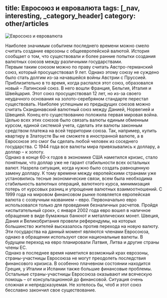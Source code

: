 title: Евросоюз и евровалюта
tags: [_nav, interesting, _category_header]
category: other/articles
---

![Евросоюз и евровалюта](/img/content/articles/article22.png)

Наиболее значимым событием последнего времени можно смело считать создание еврозоны с общеевропейской валютой. История сообщает о том, что существовали и более ранние попытки создания валютных союзов между различными государствами.<br>
Первым таким союзом можно по праву считать Австро-германский союз, который просуществовал 9 лет. Однако этому союзу не суждено было стать долгим из-за начавшейся войны Австрии с Пруссией. <br>Приблизительно в то время, когда распался этот союз, образовался новый – Латинский союз. В него вошли Франция, Бельгия, Италия и Швейцария. Этот союз просуществовал 12 лет, но из-за своего неудачного основания на золото-серебряном стандарте перестал существовать. Наиболее успешным из предыдущих союзов можно считать Скандинавский валютный союз между Данией, Норвегией и Швецией. Конец его существованию положила первая мировая война. Целью всех этих союзов было связать валюты единым обменным курсом, единой системой учета, сделать эти валюты законным средством платежа на всей территории союза. Так, например, купить квартиру в Златоусте Вы не сможете в иностранной валюте, а в Евросоюзе это смог бы сделать любой человек из соседнего государства. С 1944 года все валюты мира привязывались к доллару, а доллар – к золоту. <br>
Однако в конце 60-х годов в экономике США наметился кризис, стало понятным, что доллар уже не гарант стабильности всех остальных валют. Назрела ситуация, когда нужно было создать равноценную замену доллару. К тому времени между европейскими странами уже установились тесные экономические связи, всем была необходима стабильность валютных операций, валютного курса, минимизация потерь от курсовых разниц и упрощение валютных взаимоотношений. С 1999 года на мировом финансовом рынке появляется европейская валюта с созвучным названием – евро. Первоначально евро использовался только для проведения безналичных расчетов. Пройдя «испытательный срок», с января 2002 года евро вошел в наличное обращение в виде бумажных банкнот и металлических монет. Швеция, Дания и Великобритания провели референдумы, на которых большинство жителей высказалось против перехода на новую валюту. Эти государства на данный момент являются членами Евросоюза, однако в обращении используют свои национальные валюты. В будущем переход на евро планировали Латвия, Литва и другие страны члены ЕС. <br>
Однако в последнее время наметился возможный крах еврозоны, страны-участницы Евросоюза не могут преодолеть последствия финансового кризиса. В особенно плачевном состоянии находится Греция, у Италии и Испании также большие финансовые проблемы. Остальные страны-участницы Евросоюза оказывают им всяческую помощь – от консультационной до финансовой. Ситуация очень сложная и непредсказуемая. Не хотелось бы, чтоб и этот союз бесславно закончил свое существование.
